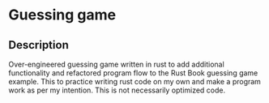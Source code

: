 # Guessing game

## Description

Over-engineered guessing game written in rust to add additional functionality and refactored program flow to the Rust Book guessing game example. This to practice writing rust code on my own and make a program work as per my intention. This is not necessarily optimized code.